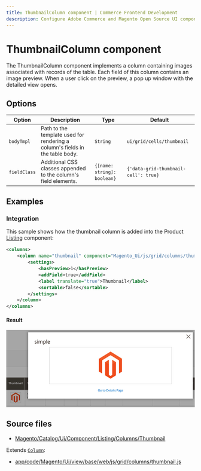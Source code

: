 ```yaml
---
title: ThumbnailColumn component | Commerce Frontend Development
description: Configure Adobe Commerce and Magento Open Source UI components and integrate them with other components.
---
```


# ThumbnailColumn component

The ThumbnailColumn component implements a column containing images associated with records of the table. Each field of this column contains an image preview. When a user click on the preview, a pop up window with the detailed view opens.

## Options

| Option       | Description    | Type | Default |
| ------------ | -------------- | ---- | ------- |
| `bodyTmpl`   | Path to the template used for rendering a column's fields in the table body. | `String` | `ui/grid/cells/thumbnail` |
| `fieldClass` | Additional CSS classes appended to the column's field elements. | `{[name: string]: boolean}` | `{'data-grid-thumbnail-cell': true}` |

## Examples

### Integration

This sample shows how the thumbnail column is added into the Product [Listing](listing-grid.md) component:

```xml
<columns>
    <column name="thumbnail" component="Magento_Ui/js/grid/columns/thumbnail" class="Magento\Catalog\Ui\Component\Listing\Columns\Thumbnail">
        <settings>
            <hasPreview>1</hasPreview>
            <addField>true</addField>
            <label translate="true">Thumbnail</label>
            <sortable>false</sortable>
        </settings>
    </column>
</columns>
```

#### Result

![Thumbnail UiComponent](../../_images/ui-components/thumbnail-component-result.png)

## Source files

-  [Magento/Catalog/Ui/Component/Listing/Columns/Thumbnail](https://github.com/magento/magento2/blob/2.4/app/code/Magento/Catalog/Ui/Component/Listing/Columns/Thumbnail.php)

Extends [`Column`](column.md):

-  [app/code/Magento/Ui/view/base/web/js/grid/columns/thumbnail.js](https://github.com/magento/magento2/blob/2.4/app/code/Magento/Ui/view/base/web/js/grid/columns/thumbnail.js)

